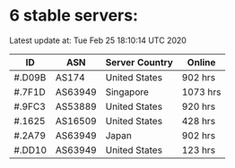# 6 stable servers:

Latest update at: Tue Feb 25 18:10:14 UTC 2020

| ID | ASN | Server Country | Online |
| -- | --- | -------------- | ------ |
| #.D09B | AS174 | United States | 902 hrs |
| #.7F1D | AS63949 | Singapore | 1073 hrs |
| #.9FC3 | AS53889 | United States | 920 hrs |
| #.1625 | AS16509 | United States | 428 hrs |
| #.2A79 | AS63949 | Japan | 902 hrs |
| #.DD10 | AS63949 | United States | 123 hrs |

